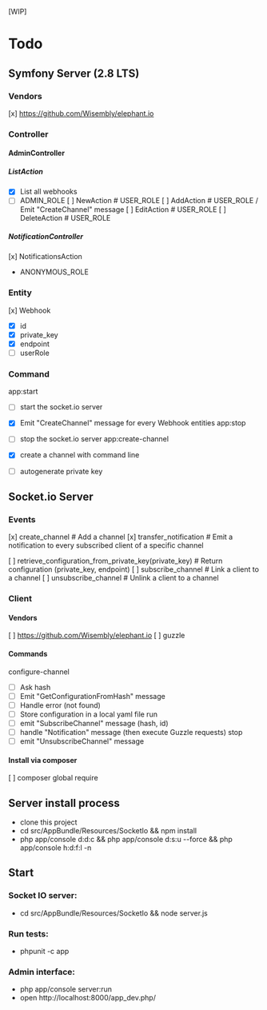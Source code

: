 [WIP]

Todo
====

Symfony Server (2.8 LTS)
------------------------

### Vendors

[x] https://github.com/Wisembly/elephant.io

### Controller

#### AdminController

##### ListAction
- [x] List all webhooks
- [ ] ADMIN_ROLE
[ ] NewAction # USER_ROLE
[ ] AddAction # USER_ROLE / Emit "CreateChannel" message
[ ] EditAction # USER_ROLE
[ ] DeleteAction # USER_ROLE

##### NotificationController
[x] NotificationsAction
- ANONYMOUS_ROLE

### Entity

[x] Webhook
- [x] id
- [x] private_key
- [x] endpoint
- [ ] userRole

### Command

app:start
- [ ] start the socket.io server
- [x] Emit "CreateChannel" message for every Webhook entities
app:stop
- [ ] stop the socket.io server
app:create-channel
- [x] create a channel with command line
- [ ] autogenerate private key


Socket.io Server
----------------

### Events

[x] create_channel # Add a channel
[x] transfer_notification # Emit a notification to every subscribed client of a specific channel

[ ] retrieve_configuration_from_private_key(private_key) # Return configuration (private_key, endpoint)
[ ] subscribe_channel # Link a client to a channel
[ ] unsubscribe_channel # Unlink a client to a channel

### Client

#### Vendors
[ ] https://github.com/Wisembly/elephant.io
[ ] guzzle
#### Commands
configure-channel
  - [ ] Ask hash
  - [ ] Emit "GetConfigurationFromHash" message
  - [ ] Handle error (not found)
  - [ ] Store configuration in a local yaml file
run
  - [ ] emit "SubscribeChannel" message (hash, id)
  - [ ] handle "Notification" message (then execute Guzzle requests)
stop
  - [ ] emit "UnsubscribeChannel" message

#### Install via composer
[ ] composer global require

Server install process
----------------------

- clone this project
- cd src/AppBundle/Resources/SocketIo && npm install
- php app/console d:d:c && php app/console d:s:u --force && php app/console h:d:f:l -n

Start
-----

### Socket IO server:

- cd src/AppBundle/Resources/SocketIo && node server.js

### Run tests:

- phpunit -c app

### Admin interface:

- php app/console server:run
- open http://localhost:8000/app_dev.php/